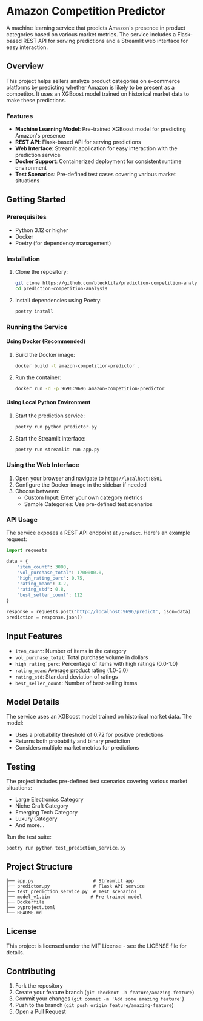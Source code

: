 # Amazon Competition Predictor

A machine learning service that predicts Amazon's presence in product categories based on various market metrics. The service includes a Flask-based REST API for serving predictions and a Streamlit web interface for easy interaction.

## Overview

This project helps sellers analyze product categories on e-commerce platforms by predicting whether Amazon is likely to be present as a competitor. It uses an XGBoost model trained on historical market data to make these predictions.

### Features

- **Machine Learning Model**: Pre-trained XGBoost model for predicting Amazon's presence
- **REST API**: Flask-based API for serving predictions
- **Web Interface**: Streamlit application for easy interaction with the prediction service
- **Docker Support**: Containerized deployment for consistent runtime environment
- **Test Scenarios**: Pre-defined test cases covering various market situations

## Getting Started

### Prerequisites

- Python 3.12 or higher
- Docker
- Poetry (for dependency management)

### Installation

1. Clone the repository:
   ```bash
   git clone https://github.com/blecktita/prediction-competition-analysis.git
   cd prediction-competition-analysis
   ```

2. Install dependencies using Poetry:
   ```bash
   poetry install
   ```

### Running the Service

#### Using Docker (Recommended)

1. Build the Docker image:
   ```bash
   docker build -t amazon-competition-predictor .
   ```

2. Run the container:
   ```bash
   docker run -d -p 9696:9696 amazon-competition-predictor
   ```

#### Using Local Python Environment

1. Start the prediction service:
   ```bash
   poetry run python predictor.py
   ```

2. Start the Streamlit interface:
   ```bash
   poetry run streamlit run app.py
   ```

### Using the Web Interface

1. Open your browser and navigate to `http://localhost:8501`
2. Configure the Docker image in the sidebar if needed
3. Choose between:
   - Custom Input: Enter your own category metrics
   - Sample Categories: Use pre-defined test scenarios

### API Usage

The service exposes a REST API endpoint at `/predict`. Here's an example request:

```python
import requests

data = {
    "item_count": 3000,
    "vol_purchase_total": 1700000.0,
    "high_rating_perc": 0.75,
    "rating_mean": 3.2,
    "rating_std": 0.8,
    "best_seller_count": 112
}

response = requests.post('http://localhost:9696/predict', json=data)
prediction = response.json()
```

## Input Features

- `item_count`: Number of items in the category
- `vol_purchase_total`: Total purchase volume in dollars
- `high_rating_perc`: Percentage of items with high ratings (0.0-1.0)
- `rating_mean`: Average product rating (1.0-5.0)
- `rating_std`: Standard deviation of ratings
- `best_seller_count`: Number of best-selling items

## Model Details

The service uses an XGBoost model trained on historical market data. The model:
- Uses a probability threshold of 0.72 for positive predictions
- Returns both probability and binary prediction
- Considers multiple market metrics for predictions

## Testing

The project includes pre-defined test scenarios covering various market situations:
- Large Electronics Category
- Niche Craft Category
- Emerging Tech Category
- Luxury Category
- And more...

Run the test suite:
```bash
poetry run python test_prediction_service.py
```

## Project Structure

```
├── app.py                      # Streamlit app
├── predictor.py                # Flask API service
├── test_prediction_service.py  # Test scenarios
├── model_v1.bin               # Pre-trained model
├── Dockerfile                 
├── pyproject.toml            
└── README.md                 
```

## License

This project is licensed under the MIT License - see the LICENSE file for details.

## Contributing

1. Fork the repository
2. Create your feature branch (`git checkout -b feature/amazing-feature`)
3. Commit your changes (`git commit -m 'Add some amazing feature'`)
4. Push to the branch (`git push origin feature/amazing-feature`)
5. Open a Pull Request